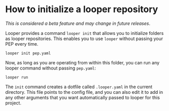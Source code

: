 # How to initialize a looper repository

*This is considered a beta feature and may change in future releases*.

Looper provides a command `looper init` that allows you to initialize folders as looper repositories. This enables you to use `looper` without passing your PEP every time. 

```
looper init pep.yaml
```

Now, as long as you are operating from within this folder, you can run any looper command without passing `pep.yaml`:

```
looper run
```

The `init` command creates a dotfile called `.looper.yaml` in the current directory. This file points to the config file, and you can also edit it to add in any other arguments that you want automatically passed to looper for this project.


